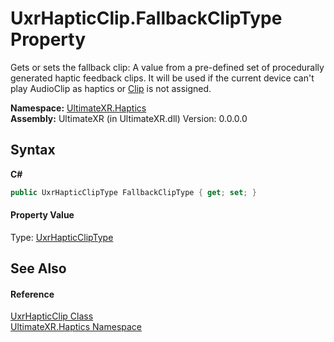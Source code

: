 # UxrHapticClip.FallbackClipType Property 
 

Gets or sets the fallback clip: A value from a pre-defined set of procedurally generated haptic feedback clips. It will be used if the current device can't play AudioClip as haptics or <a href="P_UltimateXR_Haptics_UxrHapticClip_Clip">Clip</a> is not assigned.

**Namespace:**&nbsp;<a href="N_UltimateXR_Haptics">UltimateXR.Haptics</a><br />**Assembly:**&nbsp;UltimateXR (in UltimateXR.dll) Version: 0.0.0.0

## Syntax

**C#**<br />
``` C#
public UxrHapticClipType FallbackClipType { get; set; }
```


#### Property Value
Type: <a href="T_UltimateXR_Haptics_UxrHapticClipType">UxrHapticClipType</a>

## See Also


#### Reference
<a href="T_UltimateXR_Haptics_UxrHapticClip">UxrHapticClip Class</a><br /><a href="N_UltimateXR_Haptics">UltimateXR.Haptics Namespace</a><br />